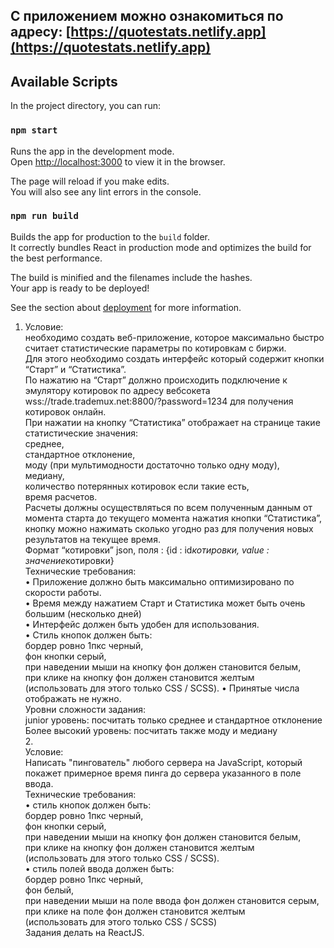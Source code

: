 ## С приложением можно ознакомиться по адресу: [https://quotestats.netlify.app](https://quotestats.netlify.app)

## Available Scripts

In the project directory, you can run:

### `npm start`

Runs the app in the development mode.\
Open [http://localhost:3000](http://localhost:3000) to view it in the browser.

The page will reload if you make edits.\
You will also see any lint errors in the console.

### `npm run build`

Builds the app for production to the `build` folder.\
It correctly bundles React in production mode and optimizes the build for the best performance.

The build is minified and the filenames include the hashes.\
Your app is ready to be deployed!

See the section about [deployment](https://facebook.github.io/create-react-app/docs/deployment) for more information.

1.  Условие:<br>
    необходимо создать веб-приложение, которое максимально быстро считает
    статистические параметры по котировкам с биржи. <br>
    Для этого необходимо создать интерфейс который содержит кнопки “Старт” и “Статистика”. <br>
    По нажатию на “Старт” должно происходить подключение к эмулятору котировок по адресу
    вебсокета wss://trade.trademux.net:8800/?password=1234 для получения котировок онлайн.<br> При
    нажатии на кнопку “Статистика” отображает на странице такие статистические значения: <br>
    среднее,<br> стандартное отклонение,<br> моду (при мультимодности достаточно только одну моду), <br>
    медиану,<br> количество потерянных котировок если такие есть,<br> время расчетов.<br> Расчеты должны
    осуществляться по всем полученным данным от момента старта до текущего момента нажатия
    кнопки “Статистика”, кнопку можно нажимать сколько угодно раз для получения новых
    результатов на текущее время.<br>
    Формат “котировки” json, поля : {id : id*котировки, value : значение*котировки}<br>
    Технические требования:<br>
    • Приложение должно быть максимально оптимизировано по скорости работы.<br>
    • Время между нажатием Старт и Статистика может быть очень большим (несколько
    дней)<br>
    • Интерфейс должен быть удобен для использования.<br>
    • Стиль кнопок должен быть:<br> бордер ровно 1пкс черный,<br> фон кнопки серый, <br>при
    наведении мыши на кнопку фон должен становится белым, <br>при клике на кнопку фон
    должен становится желтым <br>(использовать для этого только CSS / SCSS).
    • Принятые числа отображать не нужно.<br>
    Уровни сложности задания:<br>
    junior уровень: посчитать только среднее и стандартное отклонение<br>
    Более высокий уровень: посчитать также моду и медиану<br> 2.<br>
    Условие:<br> Написать "пингователь" любого сервера на JavaScript, который покажет
    примерное время пинга до сервера указанного в поле ввода.<br>
    Технические требования:<br>
    • стиль кнопок должен быть:<br> бордер ровно 1пкс черный,<br> фон кнопки серый,<br> при
    наведении мыши на кнопку фон должен становится белым,<br> при клике на кнопку фон
    должен становится желтым<br> (использовать для этого только CSS / SCSS).<br>
    • стиль полей ввода должен быть:<br> бордер ровно 1пкс черный, <br>фон белый,<br> при наведении
    мыши на поле ввода фон должен становится серым, <br>при клике на поле фон должен
    становится желтым <br>(использовать для этого только CSS / SCSS)<br>
    Задания делать на ReactJS.

